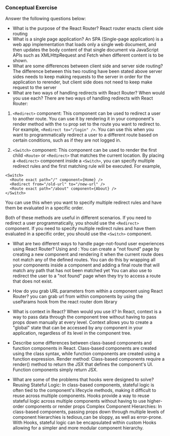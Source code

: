### Conceptual Exercise

Answer the following questions below:

- What is the purpose of the React Router?
React router enacts client side routing
- What is a single page application?
An SPA (Single-page application) is a web app implementation that loads only a single web document, and then updates the body content of that single document via JavaScript APIs such as XMLHttpRequest and Fetch when different content is to be shown.
- What are some differences between client side and server side routing?
The difference between this two routing have been stated above server sides needs to keep making requests to the server in order for the application to rerender, but client side does not need to keep make request to the server
- What are two ways of handling redirects with React Router? When would you use each?
There are two ways of handling redirects with React Router:

1. `<Redirect>` component: This component can be used to redirect a user to another route. You can use it by rendering it in your component's render method with the `to` prop set to the route you want to redirect to. For example, `<Redirect to="/login" />`. You can use this when you want to programmatically redirect a user to a different route based on certain conditions, such as if they are not logged in.

2. `<Switch>` component: This component can be used to render the first child `<Route>` or `<Redirect>` that matches the current location. By placing a `<Redirect>` component inside a `<Switch>`, you can specify multiple redirect rules and the first matching rule will be executed. For example, 

```
<Switch>
  <Route exact path="/" component={Home} />
  <Redirect from="/old-url" to="/new-url" />
  <Route exact path="/about" component={About} />
</Switch>
```

You can use this when you want to specify multiple redirect rules and have them be evaluated in a specific order. 

Both of these methods are useful in different scenarios. If you need to redirect a user programmatically, you should use the `<Redirect>` component. If you need to specify multiple redirect rules and have them evaluated in a specific order, you should use the `<Switch>` component.

- What are two different ways to handle page-not-found user experiences using React Router? 
Using <Switch> and <Route>: You can create a "not found" page by creating a new component and rendering it when the current route does not match any of the defined routes. You can do this by wrapping all your <Route> components inside a <Switch> component and adding a final route that will match any path that has not been matched yet
You can also use <Redirect> to redirect the user to a "not found" page when they try to access a route that does not exist.
- How do you grab URL parameters from within a component using React Router?
you can grab url from within components by using the useParams hook from the react router dom library

- What is context in React? When would you use it?
In React, context is a way to pass data through the component tree without having to pass props down manually at every level. Context allows you to create a "global" state that can be accessed by any component in your application, regardless of its level in the component tree.

- Describe some differences between class-based components and function
  components in React.
Class-based components are created using the class syntax, while function components are created using a function  expression.
Render method: Class-based components require a render() method to return the JSX that defines the component's UI. Function components simply return JSX.

- What are some of the problems that hooks were designed to solve?
Reusing Stateful Logic: In class-based components, stateful logic is often tied to the component's lifecycle methods, making it difficult to reuse across multiple components. Hooks provide a way to reuse stateful logic across multiple components without having to use higher-order components or render props
Complex Component Hierarchies: In class-based components, passing props down through multiple levels of component hierarchies is tedious,can be sloppy, as well as error-prone. With Hooks, stateful logic can be encapsulated within custom Hooks allowing for a simpler and more modular component hierarchy.